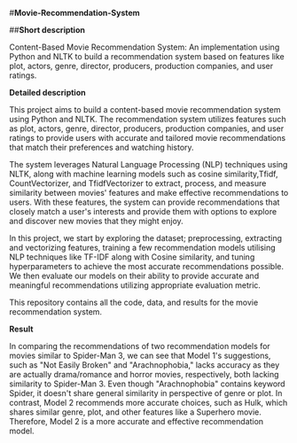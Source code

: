 #**Movie-Recommendation-System**

##**Short description**

Content-Based Movie Recommendation System: An implementation using Python and NLTK to build a recommendation system based on features like plot, actors, genre, director, producers, production companies, and user ratings.


**Detailed description**


This project aims to build a content-based movie recommendation system using Python and NLTK. The recommendation system utilizes features such as plot, actors, genre, director, producers, production companies, and user ratings to provide users with accurate and tailored movie recommendations that match their preferences and watching history.

The system leverages Natural Language Processing (NLP) techniques using NLTK, along with machine learning models such as cosine similarity,Tfidf, CountVectorizer, and TfidfVectorizer to extract, process, and measure similarity between movies' features and make effective recommendations to users. With these features, the system can provide recommendations that closely match a user's interests and provide them with options to explore and discover new movies that they might enjoy.

In this project, we start by exploring the dataset; preprocessing, extracting and vectorizing features, training a few recommendation models utilising NLP techniques like TF-IDF along with Cosine similarity, and tuning hyperparameters to achieve the most accurate recommendations possible. We then evaluate our models on their ability to provide accurate and meaningful recommendations utilizing appropriate evaluation metric.

This repository contains all the code, data, and results for the movie recommendation system.


**Result**


In comparing the recommendations of two recommendation models for movies similar to Spider-Man 3, we can see that Model 1's suggestions, such as "Not Easily Broken" and "Arachnophobia," lacks accuracy as they are actually drama/romance and horror movies, respectively, both lacking similarity to Spider-Man 3. Even though "Arachnophobia" contains keyword Spider, it doesn't share general similarity in perspective of genre or plot. In contrast, Model 2 recommends more accurate choices, such as Hulk, which shares similar genre, plot, and other features like a Superhero movie. Therefore, Model 2 is a more accurate and effective recommendation model.
